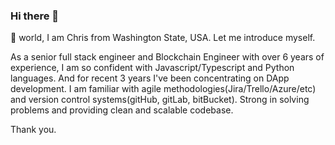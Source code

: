### Hi there 👋

👋 world, I am Chris from Washington State, USA.
Let me introduce myself.

As a senior full stack engineer and Blockchain Engineer with over 6 years of experience, I am so confident with Javascript/Typescript and Python languages.
And for recent 3 years I've been concentrating on DApp development.
I am familiar with agile methodologies(Jira/Trello/Azure/etc) and version control systems(gitHub, gitLab, bitBucket).
Strong in solving problems and providing clean and scalable codebase.

Thank you. 

